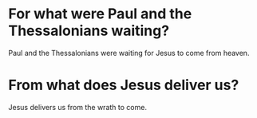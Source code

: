 # For what were Paul and the Thessalonians waiting?

Paul and the Thessalonians were waiting for Jesus to come from heaven.

# From what does Jesus deliver us?

Jesus delivers us from the wrath to come.

